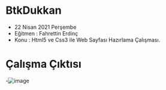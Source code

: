 # BtkDukkan
- 22 Nisan 2021 Perşembe 
- Eğitmen : Fahrettin Erdinç
- Konu : Html5 ve Css3 ile Web Sayfası Hazırlama Çalışması.
# Çalışma Çıktısı
-![image](https://user-images.githubusercontent.com/77584301/115802668-006fd000-a3e8-11eb-8bd9-e903f8c2cb39.png)

